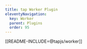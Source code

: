 ```yaml
---
title: tap Worker Plugin
eleventyNavigation:
  key: Worker
  parent: Plugins
  order: 95
---
```


[[README-INCLUDE=@tapjs/worker]]
